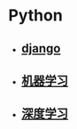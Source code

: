 # Python
 - ## [django](django/note.md)
 - ## [机器学习](https://github.com/ahangchen/GoogleML)
 - ## [深度学习](https://github.com/ahangchen/GDLnotes)
